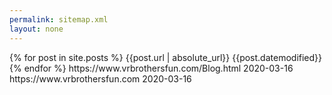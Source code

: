 ```yaml
---
permalink: sitemap.xml
layout: none
---
```

<urlset>
{% for post in site.posts %}
<url>
<loc>{{post.url | absolute_url}}</loc>
<lastmod>{{post.datemodified}}</lastmod>
</url>
{% endfor %}
<url>
<loc>https://www.vrbrothersfun.com/Blog.html</loc>
<lastmod>2020-03-16</lastmod>
</url>
<url>
<loc>https://www.vrbrothersfun.com</loc>
<lastmod>2020-03-16</lastmod>
</url>
</urlset>